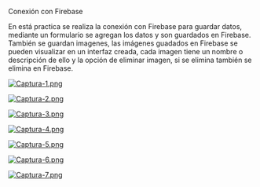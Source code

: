 Conexión con Firebase

En está practica se realiza la conexión con Firebase para guardar datos, mediante un formulario se agregan los datos y son guardados en Firebase. También se guardan imagenes, las imágenes guadados en Firebase se pueden visualizar en un interfaz creada, cada imagen tiene un nombre o descripción de ello y la opción de eliminar imagen, si se elimina también se elimina en Firebase.

[![Captura-1.png](https://i.postimg.cc/pdbtsghk/Captura-1.png)](https://postimg.cc/fVKFLqv0)

[![Captura-2.png](https://i.postimg.cc/wBXYZ0Dz/Captura-2.png)](https://postimg.cc/7CZRT1Bt)

[![Captura-3.png](https://i.postimg.cc/k47PmKyb/Captura-3.png)](https://postimg.cc/94gnP4Km)

[![Captura-4.png](https://i.postimg.cc/NMbqfFNP/Captura-4.png)](https://postimg.cc/qhtZ1JH8)

[![Captura-5.png](https://i.postimg.cc/FznM3qXy/Captura-5.png)](https://postimg.cc/XBd10sJq)

[![Captura-6.png](https://i.postimg.cc/PrCsTt12/Captura-6.png)](https://postimg.cc/bsfFRfCt)

[![Captura-7.png](https://i.postimg.cc/FswtK2Zm/Captura-7.png)](https://postimg.cc/3djfSfVb)
